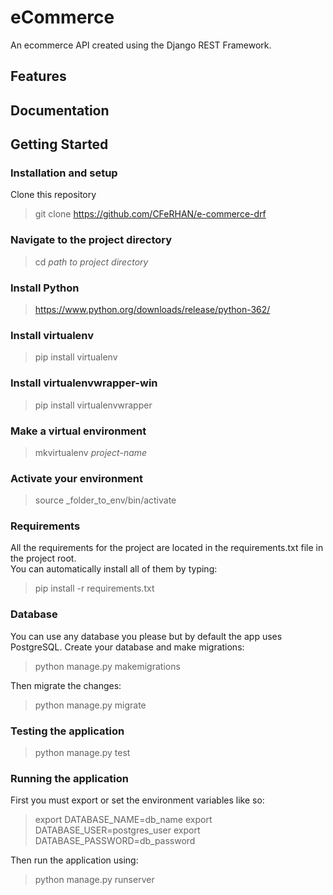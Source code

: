 # eCommerce

An ecommerce API created using the Django REST Framework.

## Features

## Documentation

## Getting Started

### Installation and setup
Clone this repository
> git clone https://github.com/CFeRHAN/e-commerce-drf
### Navigate to the project directory

> cd _path to project directory_

### Install Python

> https://www.python.org/downloads/release/python-362/

### Install virtualenv

> pip install virtualenv

### Install virtualenvwrapper-win

> pip install virtualenvwrapper

### Make a virtual environment

> mkvirtualenv _project-name_

### Activate your environment

> source _folder_to_env/bin/activate

### Requirements

All the requirements for the project are located in the requirements.txt file in the project root.  
You can automatically install all of them by typing:  

> pip install -r requirements.txt

### Database

You can use any database you please but by default the app uses PostgreSQL.
Create your database and make migrations:

> python manage.py makemigrations

Then migrate the changes:

> python manage.py migrate

### Testing the application
> python manage.py test

### Running the application
First you must export or set the environment variables like so:
> export DATABASE_NAME=db_name
export DATABASE_USER=postgres_user
export DATABASE_PASSWORD=db_password

Then run the application using:
> python manage.py runserver
